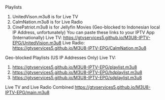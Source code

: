 Playlists
1. UnitedVison.m3u8 is for Live TV
2. CalmNation.m3u8 is for Live Radio
3. CinePatriot.m3u8 is for Jellyfin Movies (Geo-blocked to Indonesian local IP Address, unfortunately)
You can paste these links to your IPTV App (Internationally)
Live TV: https://gtvservices5.github.io/M3U8-IPTV-EPG/UnitedVision.m3u8
Live Radio: https://gtvservices5.github.io/M3U8-IPTV-EPG/CalmNation.m3u8

Geo-blocked Playlists (US IP Addresses Only)
Live TV:
1. https://gtvservices5.github.io/M3U8-IPTV-EPG/playlist.m3u8
2. https://gtvservices5.github.io/M3U8-IPTV-EPG/hdplaylist.m3u8
3. https://gtvservices5.github.io/M3U8-IPTV-EPG/sdplaylist.m3u8

Live TV and Live Radio Combined
https://gtvservices5.github.io/M3U8-IPTV-EPG/main.m3u8
